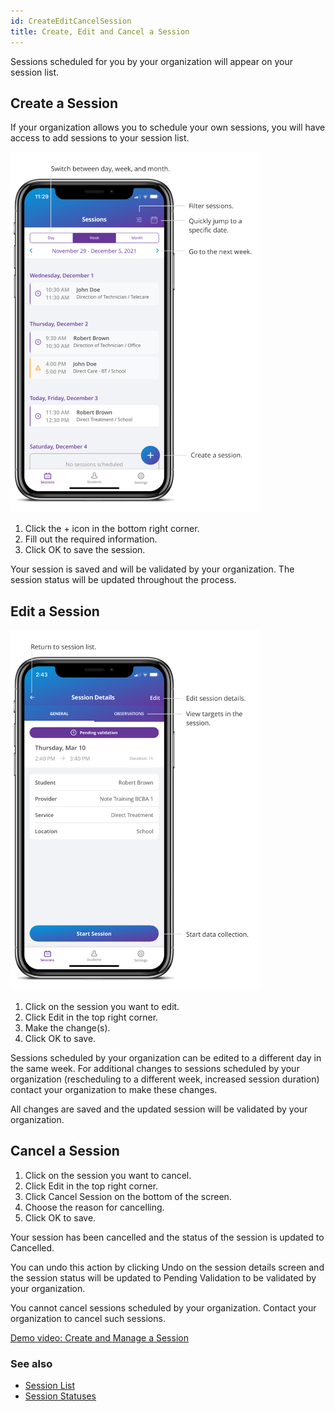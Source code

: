 ```yaml
---
id: CreateEditCancelSession
title: Create, Edit and Cancel a Session  
---
```


Sessions scheduled for you by your organization will appear on your session list. 

## Create a Session

If your organization allows you to schedule your own sessions, you will have access to add sessions to your session list.

<img src="/img/SessionList.png" width="400" />

1. Click the + icon in the bottom right corner. 
2. Fill out the required information. 
3. Click OK to save the session. 

Your session is saved and will be validated by your organization. The session status will be updated throughout the process.

## Edit a Session

<img src="/img/SessionDetails.png" width="400" />

1. Click on the session you want to edit. 
2. Click Edit in the top right corner. 
3. Make the change(s). 
4. Click OK to save.

Sessions scheduled by your organization can be edited to a different day in the same week. For additional changes to sessions scheduled by your organization (rescheduling to a different week, increased session duration) contact your organization to make these changes.

All changes are saved and the updated session will be validated by your organization. 

## Cancel a Session

1. Click on the session you want to cancel. 
2. Click Edit in the top right corner. 
3. Click Cancel Session on the bottom of the screen. 
4. Choose the reason for cancelling. 
5. Click OK to save.

Your session has been cancelled and the status of the session is updated to Cancelled.  

You can undo this action by clicking Undo on the session details screen and the session status will be updated to Pending Validation to be validated by your organization. 

You cannot cancel sessions scheduled by your organization. Contact your organization to cancel such sessions.

[Demo video: Create and Manage a Session ](https://youtu.be/xES-ni3GvLQ/ "Title")

### See also
- [Session List](Session/SessionList.md)
- [Session Statuses](Session/SessionStatuses.md)